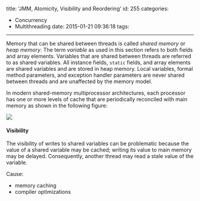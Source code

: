 title: 'JMM, Atomicity,  Visibility and Reordering'
id: 255
categories:
  - Concurrency
  - Multithreading
date: 2015-01-21 09:36:18
tags:
---

Memory that can be shared between threads is called _shared memory_ or _heap memory_. The term _variable_ as used in this section refers to both fields and array elements. Variables that are shared between threads are referred to as shared variables. All instance fields, `static` fields, and array elements are shared variables and are stored in heap memory. Local variables, formal method parameters, and exception handler parameters are never shared between threads and are unaffected by the memory model.

In modern shared-memory multiprocessor architectures, each processor has one or more levels of cache that are periodically reconciled with main memory as shown in the following figure:

![](https://www.securecoding.cert.org/confluence/download/attachments/65340568/cache.jpg?version=1&amp;modificationDate=1305747075000&amp;api=v2)

#### Visibility

The visibility of writes to shared variables can be problematic because the value of a shared variable may be cached; writing its value to main memory may be delayed. Consequently, another thread may read a stale value of the variable.

Cause:

*   memory caching
*   compiler optimizations
&nbsp;